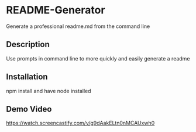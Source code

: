 # README-Generator 
Generate a professional readme.md from the command line

## Description
Use prompts in command line to more quickly and easily generate a readme

## Installation
npm install and have node installed

## Demo Video
https://watch.screencastify.com/v/g9dAakELtn0nMCAUxwh0





